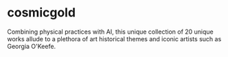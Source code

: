 # cosmicgold
Combining physical practices with AI, this unique collection of 20 unique works allude to a plethora of art historical themes and iconic artists such as Georgia O'Keefe.
